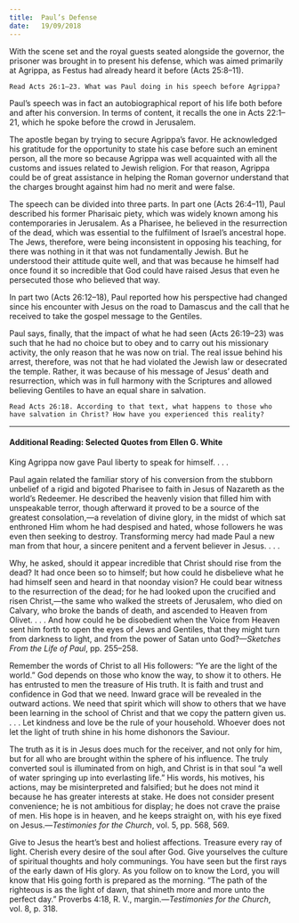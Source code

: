 ```yaml
---
title:  Paul’s Defense
date:   19/09/2018
---
```


With the scene set and the royal guests seated alongside the governor, the prisoner was brought in to present his defense, which was aimed primarily at Agrippa, as Festus had already heard it before (Acts 25:8–11).

`Read Acts 26:1–23. What was Paul doing in his speech before Agrippa?`

Paul’s speech was in fact an autobiographical report of his life both before and after his conversion. In terms of content, it recalls the one in Acts 22:1–21, which he spoke before the crowd in Jerusalem.

The apostle began by trying to secure Agrippa’s favor. He acknowledged his gratitude for the opportunity to state his case before such an eminent person, all the more so because Agrippa was well acquainted with all the customs and issues related to Jewish religion. For that reason, Agrippa could be of great assistance in helping the Roman governor understand that the charges brought against him had no merit and were false.

The speech can be divided into three parts. In part one (Acts 26:4–11), Paul described his former Pharisaic piety, which was widely known among his contemporaries in Jerusalem. As a Pharisee, he believed in the resurrection of the dead, which was essential to the fulfilment of Israel’s ancestral hope. The Jews, therefore, were being inconsistent in opposing his teaching, for there was nothing in it that was not fundamentally Jewish. But he understood their attitude quite well, and that was because he himself had once found it so incredible that God could have raised Jesus that even he persecuted those who believed that way.

In part two (Acts 26:12–18), Paul reported how his perspective had changed since his encounter with Jesus on the road to Damascus and the call that he received to take the gospel message to the Gentiles.

Paul says, finally, that the impact of what he had seen (Acts 26:19–23) was such that he had no choice but to obey and to carry out his missionary activity, the only reason that he was now on trial. The real issue behind his arrest, therefore, was not that he had violated the Jewish law or desecrated the temple. Rather, it was because of his message of Jesus’ death and resurrection, which was in full harmony with the Scriptures and allowed believing Gentiles to have an equal share in salvation.

`Read Acts 26:18. According to that text, what happens to those who have salvation in Christ? How have you experienced this reality?`

---

#### Additional Reading: Selected Quotes from Ellen G. White

King Agrippa now gave Paul liberty to speak for himself. . . .

Paul again related the familiar story of his conversion from the stubborn unbelief of a rigid and bigoted Pharisee to faith in Jesus of Nazareth as the world’s Redeemer. He described the heavenly vision that filled him with unspeakable terror, though afterward it proved to be a source of the greatest consolation,—a revelation of divine glory, in the midst of which sat enthroned Him whom he had despised and hated, whose followers he was even then seeking to destroy. Transforming mercy had made Paul a new man from that hour, a sincere penitent and a fervent believer in Jesus. . . . 

Why, he asked, should it appear incredible that Christ should rise from the dead? It had once been so to himself; but how could he disbelieve what he had himself seen and heard in that noonday vision? He could bear witness to the resurrection of the dead; for he had looked upon the crucified and risen Christ,—the same who walked the streets of Jerusalem, who died on Calvary, who broke the bands of death, and ascended to Heaven from Olivet. . . . And how could he be disobedient when the Voice from Heaven sent him forth to open the eyes of Jews and Gentiles, that they might turn from darkness to light, and from the power of Satan unto God?—_Sketches From the Life of Paul_, pp. 255–258. 

Remember the words of Christ to all His followers: “Ye are the light of the world.” God depends on those who know the way, to show it to others. He has entrusted to men the treasure of His truth. It is faith and trust and confidence in God that we need. Inward grace will be revealed in the outward actions. We need that spirit which will show to others that we have been learning in the school of Christ and that we copy the pattern given us. . . . Let kindness and love be the rule of your household. Whoever does not let the light of truth shine in his home dishonors the Saviour. 

The truth as it is in Jesus does much for the receiver, and not only for him, but for all who are brought within the sphere of his influence. The truly converted soul is illuminated from on high, and Christ is in that soul “a well of water springing up into everlasting life.” His words, his motives, his actions, may be misinterpreted and falsified; but he does not mind it because he has greater interests at stake. He does not consider present convenience; he is not ambitious for display; he does not crave the praise of men. His hope is in heaven, and he keeps straight on, with his eye fixed on Jesus.—_Testimonies for the Church_, vol. 5, pp. 568, 569.

Give to Jesus the heart’s best and holiest affections. Treasure every ray of light. Cherish every desire of the soul after God. Give yourselves the culture of spiritual thoughts and holy communings. You have seen but the first rays of the early dawn of His glory. As you follow on to know the Lord, you will know that His going forth is prepared as the morning. “The path of the righteous is as the light of dawn, that shineth more and more unto the perfect day.” Proverbs 4:18, R. V., margin.—_Testimonies for the Church_, vol. 8, p. 318.